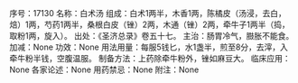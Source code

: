 序号：17130
名称：白术汤
组成：白术1两半，木香1两，陈橘皮（汤浸，去白，焙）1两，芍药1两半，桑根白皮（锉）2两，木通（锉）2两，牵牛子1两半（捣，取粉1两，旋入）。
出处：《圣济总录》卷五十七。
主治：肠胃冷气，臌胀不能食。
加减：None
功效：None
用法用量：每服5钱匕，水1盏半，煎至8分，去滓，入牵牛粉半钱，空腹温服。
制备方法：上药除牵牛粉外，锉如麻豆大。
临床应用：None
各家论述：None
用药禁忌：None
附注：None
